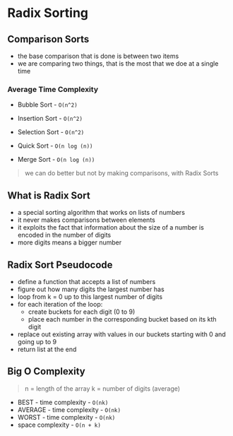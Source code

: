 # Radix Sorting

## Comparison Sorts

- the base comparison that is done is between two items
- we are comparing two things, that is the most that we doe at a single time

### Average Time Complexity

- Bubble Sort - `O(n^2)`
- Insertion Sort - `O(n^2)`
- Selection Sort - `O(n^2)`

- Quick Sort - `O(n log (n))`
- Merge Sort - `O(n log (n))`

> we can do better but not by making comparisons, with Radix Sorts

## What is Radix Sort

- a special sorting algorithm that works on lists of numbers
- it never makes comparisons between elements
- it exploits the fact that information about the size of a number is encoded in the number of digits
- more digits means a bigger number

## Radix Sort Pseudocode

- define a function that accepts a list of numbers
- figure out how many digits the largest number has
- loop from k = 0 up to this largest number of digits
- for each iteration of the loop:
  - create buckets for each digit (0 to 9)
  - place each number in the corresponding bucket based on its kth digit
- replace out existing array with values in our buckets starting with 0 and going up to 9
- return list at the end

## Big O Complexity
> n = length of the array
> k = number of digits (average)
- BEST - time complexity - `O(nk)`
- AVERAGE - time complexity - `O(nk)`
- WORST - time complexity - `O(nk)`
- space complexity - `O(n + k)`
